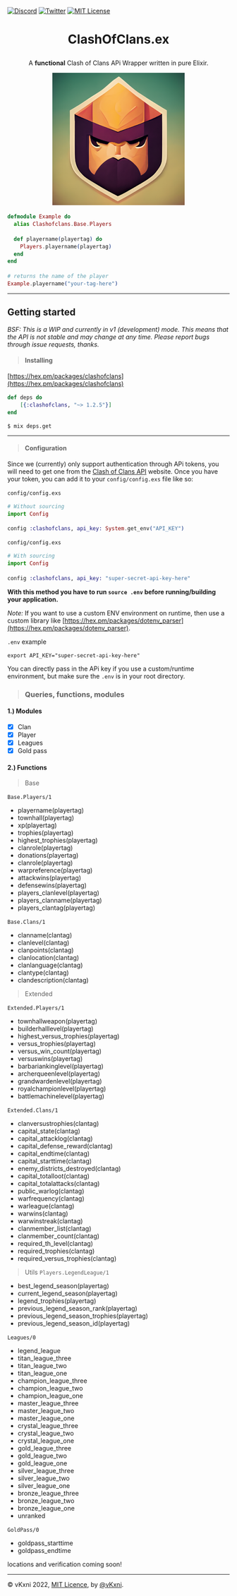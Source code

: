 [![Discord](https://img.shields.io/discord/823720615965622323.svg?style=for-the-badge)](https://discord.gg/UDNcTrBagN)
[![Twitter](https://img.shields.io/badge/Twitter-1DA1F2?style=for-the-badge&logo=twitter&logoColor=white)](https://twitter.com/vkxni)
[![MIT License](https://img.shields.io/badge/license-MIT-blue.svg?style=for-the-badge)](https://github.com/alelievr/Mixture/blob/master/LICENSE)

# <p align="center">ClashOfClans.ex

<p align="center">A <strong>functional</strong> Clash of Clans APi Wrapper written in pure Elixir.</p>

<p align="center">
<img src="coc.ex_logo.png"  alt="clashofclans.ex" width="300" height="300"/></a>
<p>

```elixir
defmodule Example do
  alias Clashofclans.Base.Players

  def playername(playertag) do
    Players.playername(playertag)
  end
end

# returns the name of the player
Example.playername("your-tag-here") 
```

---

## Getting started
*BSF: This is a WIP and currently in v1 (development) mode. This means that the API is not stable and may change at any time. Please report bugs through issue requests, thanks.*
> #### Installing

[https://hex.pm/packages/clashofclans](https://hex.pm/packages/clashofclans)    
```elixir
def deps do
    [{:clashofclans, "~> 1.2.5"}]
end
```

```
$ mix deps.get
```

--- 

> #### Configuration
Since we (currently) only support authentication through APi tokens, you will need to get one from the [Clash of Clans API](https://developer.clashofclans.com/#/account) website. Once you have your token, you can add it to your `config/config.exs` file like so:

`config/config.exs`
```elixir
# Without sourcing
import Config

config :clashofclans, api_key: System.get_env("API_KEY")
``` 

`config/config.exs`
```elixir
# With sourcing
import Config

config :clashofclans, api_key: "super-secret-api-key-here"
``` 
**With this method you have to run `source .env` before running/building your application.**

*Note:* If you want to use a custom ENV environment on runtime, then use a custom library like [https://hex.pm/packages/dotenv_parser](https://hex.pm/packages/dotenv_parser).

`.env` example
```
export API_KEY="super-secret-api-key-here"
```
You can directly pass in the APi key if you use a custom/runtime environment, but
make  sure the `.env` is in your root directory.

> ### Queries, functions, modules

#### 1.) Modules
- [x] Clan
- [x] Player
- [x] Leagues 
- [x] Gold pass

#### 2.) Functions

> Base

`Base.Players/1` 
- playername(playertag)
- townhall(playertag)
- xp(playertag)
- trophies(playertag)
- highest_trophies(playertag)
- clanrole(playertag)
- donations(playertag)
- clanrole(playertag)
- warpreference(playertag)
- attackwins(playertag)
- defensewins(playertag)
- players_clanlevel(playertag)
- players_clanname(playertag)
- players_clantag(playertag)

`Base.Clans/1`
- clanname(clantag)
- clanlevel(clantag)
- clanpoints(clantag)
- clanlocation(clantag)
- clanlanguage(clantag)
- clantype(clantag)
- clandescription(clantag)

> Extended

`Extended.Players/1`
- townhallweapon(playertag)
- builderhalllevel(playertag)
- highest_versus_trophies(playertag)
- versus_trophies(playertag)
- versus_win_count(playertag)
- versuswins(playertag)
- barbariankinglevel(playertag)
- archerqueenlevel(playertag)
- grandwardenlevel(playertag)
- royalchampionlevel(playertag)
- battlemachinelevel(playertag)

`Extended.Clans/1`
- clanversustrophies(clantag)
- capital_state(clantag)
- capital_attacklog(clantag)
- capital_defense_reward(clantag)
- capital_endtime(clantag)
- capital_starttime(clantag)
- enemy_districts_destroyed(clantag)
- capital_totalloot(clantag)
- capital_totalattacks(clantag)
- public_warlog(clantag)
- warfrequency(clantag)
- warleague(clantag)
- warwins(clantag)
- warwinstreak(clantag)
- clanmember_list(clantag)
- clanmember_count(clantag)
- required_th_level(clantag)
- required_trophies(clantag)
- required_versus_trophies(clantag)
 
> Utils
`Players.LegendLeague/1`
 
- best_legend_season(playertag)
- current_legend_season(playertag)
- legend_trophies(playertag)
- previous_legend_season_rank(playertag)
- previous_legend_season_trophies(playertag)
- previous_legend_season_id(playertag)

`Leagues/0`
- legend_league
- titan_league_three
- titan_league_two
- titan_league_one
- champion_league_three
- champion_league_two
- champion_league_one
- master_league_three
- master_league_two
- master_league_one
- crystal_league_three
- crystal_league_two
- crystal_league_one
- gold_league_three
- gold_league_two
- gold_league_one
- silver_league_three
- silver_league_two
- silver_league_one
- bronze_league_three
- bronze_league_two
- bronze_league_one
- unranked

`GoldPass/0`
- goldpass_starttime
- goldpass_endtime


locations and verification coming soon!

---

© vKxni 2022, [MIT Licence](/LICENSE), by [@vKxni](https://github.com/vKxni).
